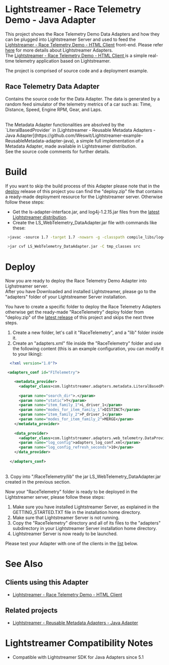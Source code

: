 # Lightstreamer - Race Telemetry Demo - Java Adapter #
<!-- START DESCRIPTION Race Telemetry Demo -->

This project shows the Race Telemetry Demo Data Adapters and how they can be plugged into Lightstreamer Server and used to feed the [Lightstreamer - Race Telemetry Demo - HTML Client](https://github.com/Weswit/Lightstreamer-example-RaceTelemetry-client-javascript) front-end. Please refer [here](http://www.lightstreamer.com/latest/Lightstreamer_Allegro-Presto-Vivace_5_1_Colosseo/Lightstreamer/DOCS-SDKs/General%20Concepts.pdf) for more details about Lightstreamer Adapters.<br>
The [Lightstreamer - Race Telemetry Demo - HTML Client ](https://github.com/Weswit/Lightstreamer-example-RaceTelemetry-client-javascript) is a simple real-time telemetry application based on Lightstreamer.

The project is comprised of source code and a deployment example.

## Race Telemetry Data Adapter ##
Contains the source code for the Data Adapter. The data is generated by a random feed simulator of the telemetry metrics of a car such as: Time, Distance, Speed, Engine RPM, Gear, and Laps.<br>

<br>
The Metadata Adapter functionalities are absolved by the  `LiteralBasedProvider` in [Lightstreamer - Reusable Metadata Adapters - Java Adapter](https://github.com/Weswit/Lightstreamer-example-ReusableMetadata-adapter-java), a simple full implementation of a Metadata Adapter, made available in Lightstreamer distribution. 
<br>
See the source code comments for further details.
<!-- END DESCRIPTION Race Telemetry Demo -->

# Build #

If you want to skip the build process of this Adapter please note that in the [deploy](https://github.com/Weswit/Lightstreamer-example-RaceTelemetry-adapter-java/releases) release of this project you can find the "deploy.zip" file that contains a ready-made deployment resource for the Lightstreamer server.
Otherwise follow these steps:

*  Get the ls-adapter-interface.jar, and log4j-1.2.15.jar files from the [latest Lightstreamer distribution](http://www.lightstreamer.com/download).
*  Create the LS_WebTelemetry_DataAdapter.jar file with commands like these:
```sh
 >javac -source 1.7 -target 1.7 -nowarn -g -classpath compile_libs/log4j-1.2.15.jar;compile_libs/ls-adapter-interface/ls-adapter-interface.jar; -sourcepath src -d tmp_classes src/com/lightstreamer/adapters/web_telemetry/DataProviderImpl.java
 
 >jar cvf LS_WebTelemetry_DataAdapter.jar -C tmp_classes src
```

# Deploy #

Now you are ready to deploy the Race Telemetry Demo Adapter into Lighstreamer server.<br>
After you have Downloaded and installed Lightstreamer, please go to the "adapters" folder of your Lightstreamer Server installation.

You have to create a specific folder to deploy the Race Telemetry Adapters otherwise get the ready-made "RaceTelemetry" deploy folder from "deploy.zip" of the [latest release](https://github.com/Weswit/Lightstreamer-example-RaceTelemetry-adapter-java/releases) of this project and skips the next three steps.

1. Create a new folder, let's call it "RaceTelemetry", and a "lib" folder inside it.
2. Create an "adapters.xml" file inside the "RaceTelemetry" folder and use the following content (this is an example configuration, you can modify it to your liking):

```xml      
  <?xml version="1.0"?>

 <adapters_conf id="F1Telemetry">

    <metadata_provider>
      <adapter_class>com.lightstreamer.adapters.metadata.LiteralBasedProvider</adapter_class>
      
      <param name="search_dir">.</param>
      <param name="static">Y</param>
      <param name="item_family_1">L_driver_1</param>
      <param name="modes_for_item_family_1">DISTINCT</param>
      <param name="item_family_2">P_driver_1</param>
      <param name="modes_for_item_family_2">MERGE</param>
    </metadata_provider>
    
    <data_provider>
      <adapter_class>com.lightstreamer.adapters.web_telemetry.DataProviderImpl</adapter_class>
      <param name="log_config">adapters_log_conf.xml</param>
      <param name="log_config_refresh_seconds">10</param>
    </data_provider>
    
  </adapters_conf>
```
<br> 
3. Copy into "/RaceTelemetry/lib" the jar LS_WebTelemetry_DataAdapter.jar created in the previous section.

Now your "RaceTelemetry" folder is ready to be deployed in the Lightstreamer server, please follow these steps:<br>

1. Make sure you have installed Lightstreamer Server, as explained in the GETTING_STARTED.TXT file in the installation home directory.
2. Make sure that Lightstreamer Server is not running.
3. Copy the "RaceTelemetry" directory and all of its files to the "adapters" subdirectory in your Lightstreamer Server installation home directory.
4. Lightstreamer Server is now ready to be launched.

Please test your Adapter with one of the clients in the [list](https://github.com/Weswit/Lightstreamer-example-RaceTelemetry-adapter-java#clients-using-this-adapter) below.

# See Also #

## Clients using this Adapter ##
<!-- START RELATED_ENTRIES -->

* [Lightstreamer - Race Telemetry Demo - HTML Client](https://github.com/Weswit/Lightstreamer-example-RaceTelemetry-client-javascript)

<!-- END RELATED_ENTRIES -->

## Related projects ##

* [Lightstreamer - Reusable Metadata Adapters - Java Adapter](https://github.com/Weswit/Lightstreamer-example-ReusableMetadata-adapter-java)

# Lightstreamer Compatibility Notes #

- Compatible with Lightstreamer SDK for Java Adapters since 5.1
